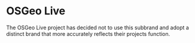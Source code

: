 # OSGeo Live

The OSGeo Live project has decided not to use this subbrand and adopt a distinct brand that more accurately reflects their projects function.